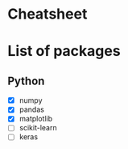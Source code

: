 # Cheatsheet

# List of packages

## Python
- [x] numpy
- [x] pandas
- [x] matplotlib
- [ ] scikit-learn
- [ ] keras
